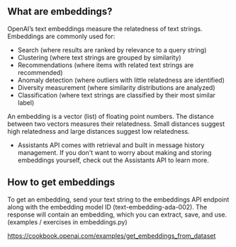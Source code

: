 

## What are embeddings?
OpenAI’s text embeddings measure the relatedness of text strings. 
Embeddings are commonly used for:

- Search (where results are ranked by relevance to a query string)
- Clustering (where text strings are grouped by similarity)
- Recommendations (where items with related text strings are recommended)
- Anomaly detection (where outliers with little relatedness are identified)
- Diversity measurement (where similarity distributions are analyzed)
- Classification (where text strings are classified by their most similar label)

An embedding is a vector (list) of floating point numbers. The distance between two vectors measures their relatedness. Small distances suggest high relatedness and large distances suggest low relatedness.

* Assistants API comes with retrieval and built in message history management. If you don't want to worry about making and storing embeddings yourself, check out the Assistants API to learn more.



## How to get embeddings
To get an embedding, send your text string to the embeddings API endpoint along with the embedding model ID (text-embedding-ada-002). The response will contain an embedding, which you can extract, save, and use. (examples / exercises in embeddings.py)

https://cookbook.openai.com/examples/get_embeddings_from_dataset






